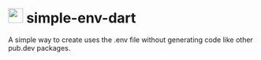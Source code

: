# [<img src="https://user-images.githubusercontent.com/65248543/182521348-bab680a8-0af1-417b-8b55-42daf79062cd.png" width=30px height=30px/>](https://user-images.githubusercontent.com/65248543/182521348-bab680a8-0af1-417b-8b55-42daf79062cd.png) simple-env-dart
A simple way to create uses the .env file without generating code like other pub.dev packages.
